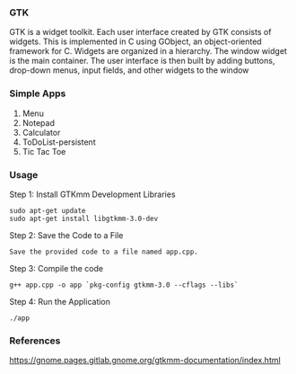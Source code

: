### GTK 

GTK is a widget toolkit. Each user interface created by GTK consists of widgets. This is implemented in C using GObject, an object-oriented framework for C. Widgets are organized in a hierarchy. The window widget is the main container. The user interface is then built by adding buttons, drop-down menus, input fields, and other widgets to the window


### Simple Apps

1. Menu
2. Notepad
3. Calculator
4. ToDoList-persistent
5. Tic Tac Toe


### Usage

Step 1: Install GTKmm Development Libraries
```
sudo apt-get update
sudo apt-get install libgtkmm-3.0-dev

```

Step 2: Save the Code to a File

```
Save the provided code to a file named app.cpp.

```

Step 3: Compile the code

```
g++ app.cpp -o app `pkg-config gtkmm-3.0 --cflags --libs`
```

Step 4: Run the Application

```
./app

```

### References

https://gnome.pages.gitlab.gnome.org/gtkmm-documentation/index.html
